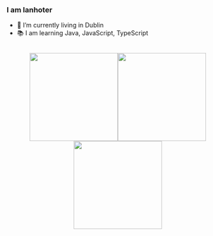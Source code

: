 ### I am lanhoter

- 🌱 I’m currently living in Dublin
- 📚 I am learning Java, JavaScript, TypeScript

<br>

<center class="half">
    <img src="https://github-readme-stats.vercel.app/api/top-langs/?username=lanhoter&layout=compact" width="200"/><img src="https://github-readme-stats.vercel.app/api?username=lanhoter&count_private=true&theme=react&show_icons=true&hide_title=true" width="200"/><img src="图片链接" width="200"/>
</center>
